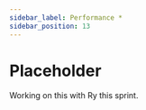 ```yaml
---
sidebar_label: Performance *
sidebar_position: 13
---
```


# Placeholder

Working on this with Ry this sprint.